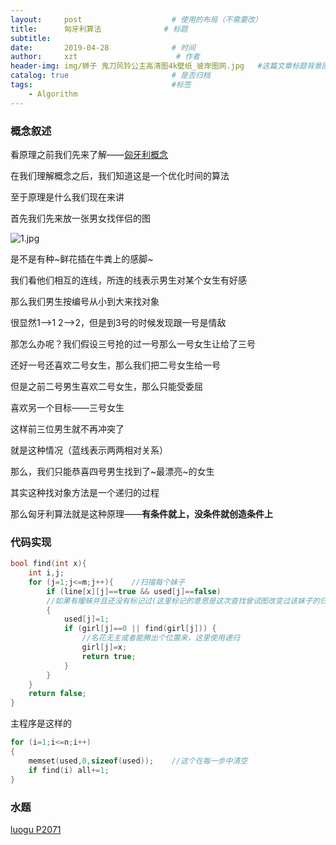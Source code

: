 ```yaml
---
layout:     post                    # 使用的布局（不需要改）
title:      匈牙利算法              # 标题 
subtitle:   
date:       2019-04-28              # 时间
author:     xzt                      # 作者
header-img: img/狮子 鬼刀风铃公主高清图4k壁纸_彼岸图网.jpg   #这篇文章标题背景图片
catalog: true                       # 是否归档
tags:                               #标签
    - Algorithm
---
```


### 概念叙述

看原理之前我们先来了解——[匈牙利概念](https://baike.baidu.com/item/%E5%8C%88%E7%89%99%E5%88%A9%E7%AE%97%E6%B3%95/9089246?fr=aladdin)

在我们理解概念之后，我们知道这是一个优化时间的算法

至于原理是什么我们现在来讲

首先我们先来放一张男女找伴侣的图

![1.jpg](https://i.loli.net/2018/12/23/5c1f943ca67c4.jpg)

是不是有种~鲜花插在牛粪上的感脚~

我们看他们相互的连线，所连的线表示男生对某个女生有好感

那么我们男生按编号从小到大来找对象

很显然1——>1      2——>2，但是到3号的时候发现跟一号是情敌

那怎么办呢？我们假设三号抢的过一号那么一号女生让给了三号

还好一号还喜欢二号女生，那么我们把二号女生给一号

但是之前二号男生喜欢二号女生，那么只能受委屈

喜欢另一个目标——三号女生

这样前三位男生就不再冲突了



就是这种情况（蓝线表示两两相对关系）

那么，我们只能恭喜四号男生找到了~最漂亮~的女生

其实这种找对象方法是一个递归的过程

那么匈牙利算法就是这种原理——**有条件就上，没条件就创造条件上**

### 代码实现

```cpp
bool find(int x){
    int i,j;
    for (j=1;j<=m;j++){    //扫描每个妹子
        if (line[x][j]==true && used[j]==false)      
        //如果有暧昧并且还没有标记过(这里标记的意思是这次查找曾试图改变过该妹子的归属问题，但是没有成功，所以就不用瞎费工夫了）
        {
            used[j]=1;
            if (girl[j]==0 || find(girl[j])) { 
                //名花无主或者能腾出个位置来，这里使用递归
                girl[j]=x;
                return true;
            }
        }
    }
    return false;
}
```
主程序是这样的

```cpp
for (i=1;i<=n;i++)
{
    memset(used,0,sizeof(used));    //这个在每一步中清空
    if find(i) all+=1;
}
```

### 水题
[luogu P2071](https://www.luogu.org/problemnew/show/P2071#sub)
